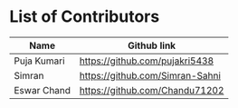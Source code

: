# List of Contributors

| Name        | Github link                     |
| ----------- | ------------------------------- |
| Puja Kumari | https://github.com/pujakri5438  |
| Simran      | https://github.com/Simran-Sahni |
| Eswar Chand | https://github.com/Chandu71202 |
